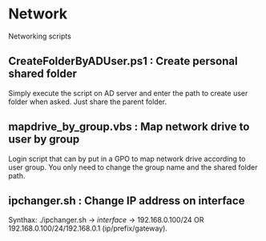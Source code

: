 # Network
Networking scripts

CreateFolderByADUser.ps1 : Create personal shared folder
-
Simply execute the script on AD server and enter the path to create user folder when asked. Just share the parent folder.

mapdrive_by_group.vbs : Map network drive to user by group
-
Login script that can by put in a GPO to map network drive according to user group. You only need to change the group name and the shared folder path.

ipchanger.sh : Change IP address on interface
-
Synthax: ./ipchanger.sh -> *interface* -> 192.168.0.100/24 OR 192.168.0.100/24/192.168.0.1 (ip/prefix/gateway).
